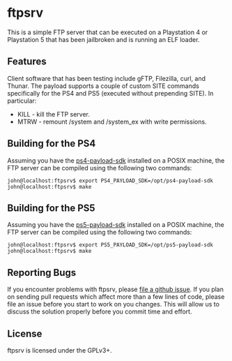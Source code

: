 # ftpsrv
This is a simple FTP server that can be executed on a Playstation 4 or
Playstation 5 that has been jailbroken and is running an ELF loader.

## Features
Client software that has been testing include gFTP, Filezilla, curl, and Thunar.
The payload supports a couple of custom SITE commands specifically for the
PS4 and PS5 (executed without prepending SITE). In particular:
 - KILL - kill the FTP server.
 - MTRW - remount /system and /system_ex with write permissions.

## Building for the PS4
Assuming you have the [ps4-payload-sdk][sdk-ps4] installed on a POSIX machine,
the FTP server can be compiled using the following two commands:
```console
john@localhost:ftpsrv$ export PS4_PAYLOAD_SDK=/opt/ps4-payload-sdk
john@localhost:ftpsrv$ make
```

## Building for the PS5
Assuming you have the [ps5-payload-sdk][sdk-ps5] installed on a POSIX machine,
the FTP server can be compiled using the following two commands:
```console
john@localhost:ftpsrv$ export PS5_PAYLOAD_SDK=/opt/ps5-payload-sdk
john@localhost:ftpsrv$ make
```

## Reporting Bugs
If you encounter problems with ftpsrv, please [file a github issue][issues].
If you plan on sending pull requests which affect more than a few lines of code,
please file an issue before you start to work on you changes. This will allow us
to discuss the solution properly before you commit time and effort.

## License
ftpsrv is licensed under the GPLv3+.

[sdk-ps4]: https://github.com/ps4-payload-dev/sdk
[sdk-ps5]: https://github.com/ps5-payload-dev/sdk
[issues]: https://github.com/ps5-payload-dev/ftpsrv/issues/new
